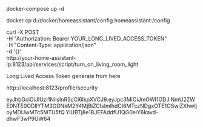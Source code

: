 
 docker-compose up -d

docker cp d:/docker/homeassistant/config homeassistant:/config


curl -X POST \
  -H "Authorization: Bearer YOUR_LONG_LIVED_ACCESS_TOKEN" \
  -H "Content-Type: application/json" \
  -d '{}' \
  http://your-home-assistant-ip:8123/api/services/script/turn_on_living_room_light



Long Lived Access Token generate from here

http://localhost:8123/profile/security

  eyJhbGciOiJIUzI1NiIsInR5cCI6IkpXVCJ9.eyJpc3MiOiJmOWI1ODJiNmU2ZWE0NTE0ODllYTM3ODNkM2Y4MjBiZCIsImlhdCI6MTczNDgxOTE1OSwiZXhwIjoyMDUwMTc5MTU5fQ.YiUBTj8e1BJEFAddfU1QG0eiY6kavd-dhwF3wP9UW64